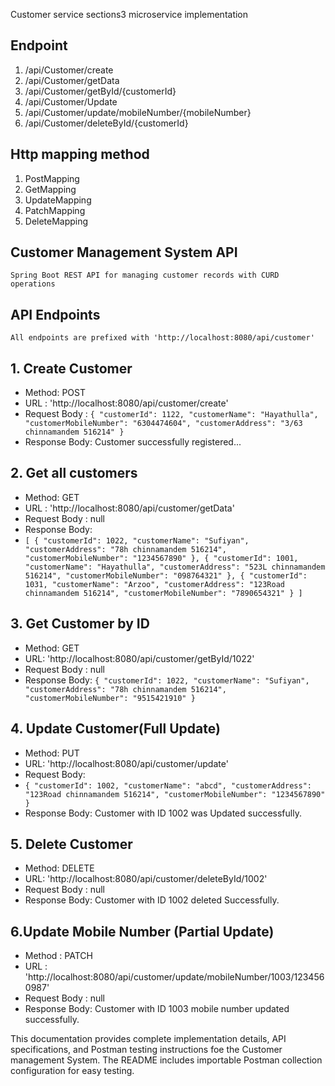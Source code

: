 Customer service sections3 microservice implementation

## Endpoint
1. /api/Customer/create
2. /api/Customer/getData
3. /api/Customer/getById/{customerId}
4. /api/Customer/Update
5. /api/Customer/update/mobileNumber/{mobileNumber}
6. /api/Customer/deleteById/{customerId}

## Http mapping method
1. PostMapping
2. GetMapping 
3. UpdateMapping 
4. PatchMapping 
5. DeleteMapping

## Customer Management System API
    Spring Boot REST API for managing customer records with CURD operations

## API Endpoints
    All endpoints are prefixed with 'http://localhost:8080/api/customer'

## 1. Create Customer
- Method: POST
- URL : 'http://localhost:8080/api/customer/create'
- Request Body :
``
{
    "customerId": 1122,
    "customerName": "Hayathulla",
    "customerMobileNumber": "6304474604",
    "customerAddress": "3/63 chinnamandem 516214"
}
``
- Response Body: Customer successfully registered...

## 2. Get all customers
- Method: GET
- URL : 'http://localhost:8080/api/customer/getData'
- Request Body : null
- Response Body:
- ``
[
  {
  "customerId": 1022,
  "customerName": "Sufiyan",
  "customerAddress": "78h chinnamandem 516214",
  "customerMobileNumber": "1234567890"
  },
  {
  "customerId": 1001,
  "customerName": "Hayathulla",
  "customerAddress": "523L chinnamandem 516214",
  "customerMobileNumber": "098764321"
  },
  {
  "customerId": 1031,
  "customerName": "Arzoo",
  "customerAddress": "123Road chinnamandem 516214",
  "customerMobileNumber": "7890654321"
  }
]  
``

## 3. Get Customer by ID
- Method: GET
- URL: 'http://localhost:8080/api/customer/getById/1022'
- Request Body : null
- Response Body:
  ``{
    "customerId": 1022,
    "customerName": "Sufiyan",
    "customerAddress": "78h chinnamandem 516214",
    "customerMobileNumber": "9515421910"
    }
  ``
  
## 4. Update Customer(Full Update)
- Method: PUT
- URL: 'http://localhost:8080/api/customer/update'
- Request Body: 
- ``
{
  "customerId": 1002,
  "customerName": "abcd",
  "customerAddress": "123Road chinnamandem 516214",
  "customerMobileNumber": "1234567890"
}
``
- Response Body: Customer with ID 1002 was Updated successfully.

## 5. Delete Customer
- Method: DELETE
- URL: 'http://localhost:8080/api/customer/deleteById/1002'
- Request Body : null
- Response Body: Customer with ID 1002 deleted Successfully.

## 6.Update Mobile Number (Partial Update)
- Method : PATCH
- URL : 'http://localhost:8080/api/customer/update/mobileNumber/1003/1234560987'
- Request Body : null
- Response Body: Customer with ID 1003 mobile number updated successfully.



This documentation provides complete implementation details, API specifications, and Postman testing instructions foe the Customer management System.
The README includes importable Postman collection configuration for easy testing.